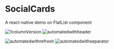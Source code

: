 # SocialCards
A react-native demo on FlatList component

![1columnVersion](https://user-images.githubusercontent.com/48028666/103161289-8429ff00-47f0-11eb-9513-752da6ec06bb.JPG)
![automatedwithheader](https://user-images.githubusercontent.com/48028666/103161311-e2ef7880-47f0-11eb-955b-c4039324a793.gif)

![automatedwithrefresh](https://user-images.githubusercontent.com/48028666/103161279-66f53080-47f0-11eb-889c-55b6f77a784f.gif)
![automatedwithseparator](https://user-images.githubusercontent.com/48028666/103161276-51800680-47f0-11eb-8260-0447370ad43a.gif)
